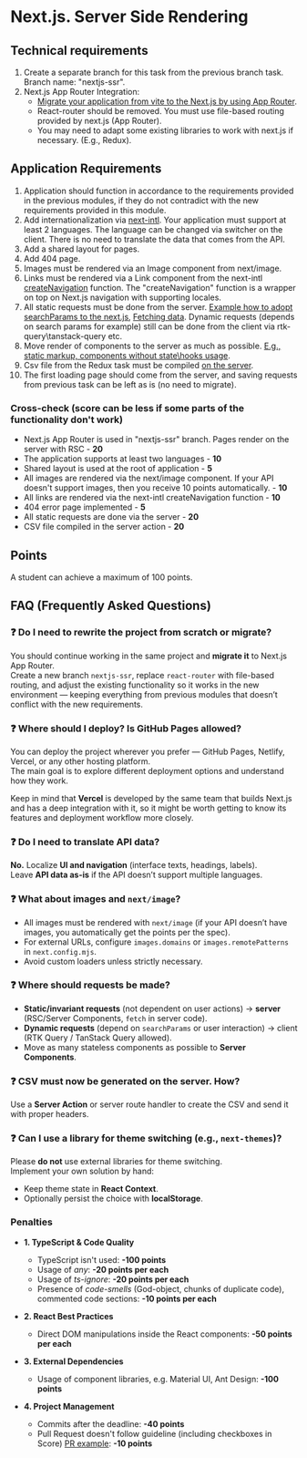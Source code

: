 # Next.js. Server Side Rendering

## Technical requirements

1. Create a separate branch for this task from the previous branch task. Branch name: "nextjs-ssr".
2. Next.js App Router Integration:
   - [Migrate your application from vite to the Next.js by using App Router](https://nextjs.org/docs/app/guides/migrating/from-vite).
   - React-router should be removed. You must use file-based routing provided by next.js (App Router).
   - You may need to adapt some existing libraries to work with next.js if necessary. (E.g., Redux).

## Application Requirements

1. Application should function in accordance to the requirements provided in the previous modules, if they do not contradict with the new requirements provided in this module.
2. Add internationalization via [next-intl](https://next-intl.dev/). Your application must support at least 2 languages. The language can be changed via switcher on the client. There is no need to translate the data that comes from the API.
3. Add a shared layout for pages.
4. Add 404 page.
5. Images must be rendered via an Image component from next/image.
6. Links must be rendered via a Link component from the next-intl [createNavigation](https://next-intl.dev/docs/getting-started/app-router/with-i18n-routing#i18n-navigation) function. The "createNavigation" function is a wrapper on top on Next.js navigation with supporting locales.
7. All static requests must be done from the server. [Example how to adopt searchParams to the next.js](https://nextjs.org/learn/dashboard-app/adding-search-and-pagination), [Fetching data](https://nextjs.org/docs/app/getting-started/fetching-data). Dynamic requests (depends on search params for example) still can be done from the client via rtk-query\tanstack-query etc.
8. Move render of components to the server as much as possible. [E.g., static markup, components without state\hooks usage](https://nextjs.org/docs/app/getting-started/server-and-client-components).
9. Csv file from the Redux task must be compiled [on the server](https://nextjs.org/docs/app/guides/forms).
10. The first loading page should come from the server, and saving requests from previous task can be left as is (no need to migrate).

### Cross-check (score can be less if some parts of the functionality don't work)

- Next.js App Router is used in "nextjs-ssr" branch. Pages render on the server with RSC - **20**
- The application supports at least two languages - **10**
- Shared layout is used at the root of application - **5**
- All images are rendered via the next/image component. If your API doesn't support images, then you receive 10 points automatically. - **10**
- All links are rendered via the next-intl createNavigation function - **10**
- 404 error page implemented - **5**
- All static requests are done via the server - **20**
- CSV file compiled in the server action - **20**

## Points

A student can achieve a maximum of 100 points.

## FAQ (Frequently Asked Questions)

### ❓ Do I need to rewrite the project from scratch or migrate?

You should continue working in the same project and **migrate it** to Next.js App Router.  
Create a new branch `nextjs-ssr`, replace `react-router` with file-based routing, and adjust the existing functionality so it works in the new environment — keeping everything from previous modules that doesn’t conflict with the new requirements.

### ❓ Where should I deploy? Is GitHub Pages allowed?

You can deploy the project wherever you prefer — GitHub Pages, Netlify, Vercel, or any other hosting platform.  
The main goal is to explore different deployment options and understand how they work.

Keep in mind that **Vercel** is developed by the same team that builds Next.js and has a deep integration with it, so it might be worth getting to know its features and deployment workflow more closely.

### ❓ Do I need to translate API data?

**No.** Localize **UI and navigation** (interface texts, headings, labels).  
Leave **API data as-is** if the API doesn’t support multiple languages.

### ❓ What about images and `next/image`?

- All images must be rendered with `next/image` (if your API doesn’t have images, you automatically get the points per the spec).
- For external URLs, configure `images.domains` or `images.remotePatterns` in `next.config.mjs`.
- Avoid custom loaders unless strictly necessary.

### ❓ Where should requests be made?

- **Static/invariant requests** (not dependent on user actions) → **server** (RSC/Server Components, `fetch` in server code).
- **Dynamic requests** (depend on `searchParams` or user interaction) → client (RTK Query / TanStack Query allowed).
- Move as many stateless components as possible to **Server Components**.

### ❓ CSV must now be generated on the server. How?

Use a **Server Action** or server route handler to create the CSV and send it with proper headers.

### ❓ Can I use a library for theme switching (e.g., `next-themes`)?

Please **do not** use external libraries for theme switching.  
Implement your own solution by hand:

- Keep theme state in **React Context**.
- Optionally persist the choice with **localStorage**.

### Penalties

- **1. TypeScript & Code Quality**

  - TypeScript isn't used: **-100 points**
  - Usage of _any_: **-20 points per each**
  - Usage of _ts-ignore_: **-20 points per each**
  - Presence of _code-smells_ (God-object, chunks of duplicate code), commented code sections: **-10 points per each**

- **2. React Best Practices**

  - Direct DOM manipulations inside the React components: **-50 points per each**

- **3. External Dependencies**

  - Usage of component libraries, e.g. Material UI, Ant Design: **-100 points**

- **4. Project Management**
  - Commits after the deadline: **-40 points**
  - Pull Request doesn't follow guideline (including checkboxes in Score) [PR example](https://rs.school/docs/en/pull-request-review-process#pull-request-description-must-contain-the-following): **-10 points**
